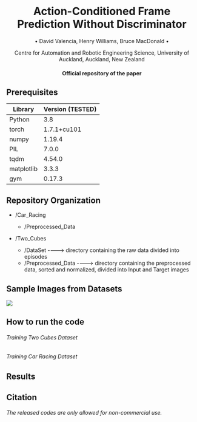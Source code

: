 
<h1 align="center">
  <br>
Action-Conditioned Frame Prediction Without Discriminator
  <br>
 </h1>
 
   <p align="center">
    • David Valencia, Henry Williams, Bruce MacDonald •
   </p>
   
   <p align="center">
    Centre for Automation and Robotic Engineering Science, University of Auckland,
    Auckland, New Zealand
   </p>
<h4 align="center">Official repository of the paper</h4>

## Prerequisites

|Library         | Version (TESTED) |
|----------------------|----|
| Python | 3.8|
| torch | 1.7.1+cu101|
| numpy | 1.19.4|
| PIL |  7.0.0 |
| tqdm|  4.54.0|
| matplotlib|  3.3.3|
| gym| 0.17.3|


## Repository Organization

* /Car_Racing
  - /Preprocessed_Data

* /Two_Cubes
  - /DataSet           ----> directory containing the raw data divided into episodes
  - /Preprocessed_Data ----> directory containing the preprocessed data, sorted and normalized, divided into Input and Target images

## Sample Images from Datasets
![](https://github.com/dvalenciar/Action-Conditioned-Frame-Prediction-Without-Discriminator/blob/main/Read_Img_Files/Example_of_Data.png)



## How to run the code
###### Training Two Cubes Dataset
###### Training Car Racing Dataset


## Results

## Citation


######  The released codes are only allowed for non-commercial use.
